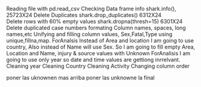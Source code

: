 Reading file with pd.read_csv
Checking Data frame info shark.info(),                               25723X24 
Delete Duplicates shark.drop_duplicates()                            6312X24  
Delete rows with 60% empty values shark.dropna(thresh=15)            6301X24  
Delete duplicated case numbers
formating Column names, spaces, long names,etc
Unifying and filling column values, Sex,Fatal,Type using unique,fillna,map.
ForAnalsis Instead of Area and location I am going to use country, Also instead of Name will use Sex. So I am going to fill empty Area, Location and Name, injury & source values with Unknown
ForAnalisis I am going to use only year so date and time values are gettiong inrrelvant.
Cleaning year
Cleaning Country
Cleaning Activity
Changing column order

poner las uknownen mas arriba
poner las unknowne la final
